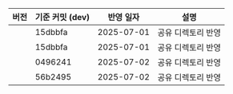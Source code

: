 | 버전 | 기준 커밋 (dev) | 반영 일자 | 설명 |
|------|-----------------|-----------|------|
|      | 15dbbfa | 2025-07-01 | 공유 디렉토리 반영 |
|      | 15dbbfa | 2025-07-01 | 공유 디렉토리 반영 |
|      | 0496241 | 2025-07-02 | 공유 디렉토리 반영 |
|      | 56b2495 | 2025-07-02 | 공유 디렉토리 반영 |
